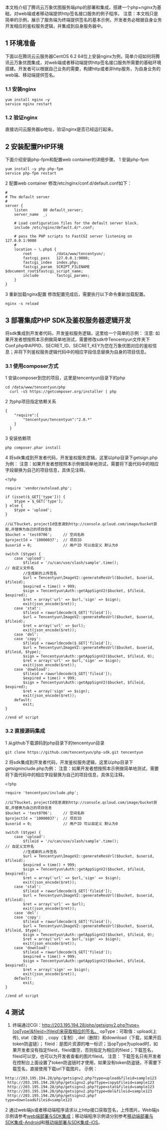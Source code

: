本文档介绍了腾讯云万象优图服务端php的部署和集成，搭建一个php+nginx为基础，对web端或者移动端提供http签名接口服务的例子程序。
注意：本文档只是简单的示例，展示了服务端为终端提供签名的基本示例，开发者务必根据自身业务开发相应的鉴权服务逻辑，并集成到自身服务器中。
## 1 环境准备
下面以在腾讯云云服务器CentOS 6.2 64位上安装nginx为例，简单介绍如何将腾讯云万象优图集成，对web端或者移动端提供http签名接口服务所需要的基础环境搭建。开发者可以根据自己业务的需要，构建http或者非http服务，为自身业务的web端、移动端提供签名。
### 1.1 安装nginx

```
yum install nginx –y
service nginx restart
```
### 1.2 验证nginx
直接访问云服务器ip地址，验证nginx是否已经运行起来。
## 2 安装配置PHP环境
下面介绍安装php-fpm和配置web container的详细步骤。
1 安装php-fpm

```
yum install –y php php-fpm
service php-fpm restart
```
2 配置web container
修改/etc/nginx/conf.d/default.conf如下：

```
#
# The default server
#
server {
    listen       80 default_server;
    server_name  _;
    
    # Load configuration files for the default server block.
    include /etc/nginx/default.d/*.conf;

    # pass the PHP scripts to FastCGI server listening on 127.0.0.1:9000
    #
    location ~ \.php$ {
        root           /data/www/tencentyun/;
        fastcgi_pass   127.0.0.1:9000;
        fastcgi_index  index.php;
        fastcgi_param  SCRIPT_FILENAME  $document_root$fastcgi_script_name;
        include        fastcgi_params;
    }
}
```
3 重新加载nginx配置
修改配置完成后，需要执行以下命令重新加载配置。

```
nginx -s reload
```
## 3 部署集成PHP SDK及鉴权服务器逻辑开发
将sdk集成到开发者代码，开发鉴权服务逻辑，这里给一个简单的示例：
注意: 如果开发者想按照本示例做简单地测试，需要修改sdk中Tencentyun文件夹下Conf.php中APPID、SECRET_ID、SECRET_KEY为您在万象优图对应的鉴权信息；并将下列鉴权服务逻辑代码中的相应字段信息替换为自身的项目信息。
### 3.1 使用composer方式
1 安装composer到您的项目，这里是tencentyun目录下的php

```
cd /data/www/tencentyun/php
  curl -sS https://getcomposer.org/installer | php
```
2 为php项目指定依赖关系

```
{
	"require":{
		"tencentyun/tencentyun":"2.0.*"
	}
  }
```
3 安装依赖项

```
php composer.phar install
```
4 将sdk集成到开发者代码，开发鉴权服务逻辑，这里以php目录下getsign.php为例：
注意：如果开发者想按照本示例做简单地测试，需要将下面代码中的相应字段替换为自己的项目信息，具体见注释。

```
<?php

require 'vendor/autoload.php';

if (isset($_GET['type'])) {
    $type = $_GET['type'];
} else {
    $type = 'upload';
}

//以下bucket，projectId信息请到http://console.qcloud.com/image/bucket获取,并替换为自己的项目信息
$bucket = 'test0706';     // 空间名称
$projectId = '10000037';  // 项目ID
$userid = 0;              // 用户ID 可以自定义 默认为0

switch ($type) {
    case 'upload':
        $fileid = '/u/can/use/slash/sample'.time();                              // 自定义文件名
        //生成新的上传签名
        $url = Tencentyun\ImageV2::generateResUrl($bucket, $userid, $fileid);
        $expired = time() + 999;
        $sign = Tencentyun\Auth::getAppSignV2($bucket, $fileid, $expired);
        $ret = array('url' => $url,'sign' => $sign);
        exit(json_encode($ret));
    case 'stat':
        $fileid = rawurldecode($_GET['fileid']);
        $url = Tencentyun\ImageV2::generateResUrl($bucket, $userid, $fileid);
        $ret = array('url' => $url);
        exit(json_encode($ret));
    case 'del':
    case 'copy':
        $fileid = rawurldecode($_GET['fileid']);
        $url = Tencentyun\ImageV2::generateResUrl($bucket, $userid, $fileid, $type);
        $sign = Tencentyun\Auth::getAppSignV2($bucket, $fileid, 0);
        $ret = array('url' => $url,'sign' => $sign);
        exit(json_encode($ret));
    case 'download':
        $fileid = rawurldecode($_GET['fileid']);
        $expired = time() + 999;
        $sign = Tencentyun\Auth::getAppSignV2($bucket, $fileid, $expired);
        $ret = array('sign' => $sign);
        exit(json_encode($ret));
    default:
        exit;
}

//end of script
```
### 3.2 直接源码集成
1 从github下载源码到php目录下的tencentyun目录

```
git clone https://github.com/tencentyun/php-sdk.git tencentyun
```
2 将sdk集成到开发者代码，开发鉴权服务逻辑，这里以php目录下getsigninclude.php为例：
注意：如果开发者想按照本示例做简单地测试，需要将下面代码中的相应字段替换为自己的项目信息，具体见注释。

```
<?php

require 'tencentyun/include.php';

//以下bucket，projectId信息请到http://console.qcloud.com/image/bucket获取,并替换为自己的项目信息
$bucket = 'test0706';     // 空间名称
$projectId = '10000037';  // 项目ID
$userid = 0;              // 用户ID 可以自定义 默认为0

switch ($type) {
    case 'upload':
        $fileid = '/u/can/use/slash/sample'.time();                              // 自定义文件名
        //生成新的上传签名
        $url = Tencentyun\ImageV2::generateResUrl($bucket, $userid, $fileid);
        $expired = time() + 999;
        $sign = Tencentyun\Auth::getAppSignV2($bucket, $fileid, $expired);
        $ret = array('url' => $url,'sign' => $sign);
        exit(json_encode($ret));
    case 'stat':
        $fileid = rawurldecode($_GET['fileid']);
        $url = Tencentyun\ImageV2::generateResUrl($bucket, $userid, $fileid);
        $ret = array('url' => $url);
        exit(json_encode($ret));
    case 'del':
    case 'copy':
        $fileid = rawurldecode($_GET['fileid']);
        $url = Tencentyun\ImageV2::generateResUrl($bucket, $userid, $fileid, $type);
        $sign = Tencentyun\Auth::getAppSignV2($bucket, $fileid, 0);
        $ret = array('url' => $url,'sign' => $sign);
        exit(json_encode($ret));
    case 'download':
        $fileid = rawurldecode($_GET['fileid']);
        $expired = time() + 999;
        $sign = Tencentyun\Auth::getAppSignV2($bucket, $fileid, $expired);
        $ret = array('sign' => $sign);
        exit(json_encode($ret));
    default:
        exit;
}

//end of script
```
## 4 测试
1. 终端通过CGI：http://203.195.194.28/php/getsignv2.php?type=[opType]&fileid=[fileid]来获取相应的签名。
opType：可取值：upload(上传), stat（查询）, copy（复制）, del（删除）和download（下载，如果开启token防盗链）；
fileid：是图片资源的唯一标识；当opType为upload时，如果开发者没有指定fileid，fileid置空，否则指定为相应的fileid；下载签名，fileid可以空，也可以为开发者查看的图片fileid。
注意： 下载签名只有开发者在控制台上面设置了token防盗链时才使用，如果没有token防盗链，不需要下载签名，直接使用下载url下载图片。
示例：

```
http://203.195.194.28/php/getsignv2.php?type=upload&fileid=sample123
 http://203.195.194.28/php/getsignv2.php?type=copy&fileid=sample123
 http://203.195.194.28/php/getsignv2.php?type=stat&fileid=sample123
 http://203.195.194.28/php/getsignv2.php?type=del&fileid=sample123
 http://203.195.194.28/php/getsignv2.php?type=download&fileid=sample123
```
2 通过web端js或者移动端程序请求以上http接口获取签名，上传图片。Web端js示例请参考[web端部署与SDK集成](http://www.qcloud.com/doc/product/275/web%E7%AB%AF%E9%83%A8%E7%BD%B2%E7%A4%BA%E4%BE%8B)；移动端程序示例请分别参考[移动端部署与SDK集成-Android](http://www.qcloud.com/doc/product/275/Android%E9%83%A8%E7%BD%B2%E7%A4%BA%E4%BE%8B)和[移动端部署与SDK集成-iOS](http://www.qcloud.com/doc/product/275/iOS%E9%83%A8%E7%BD%B2%E7%A4%BA%E4%BE%8B)。